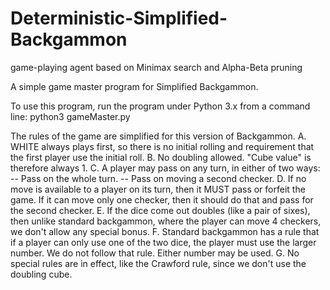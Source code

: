 # Deterministic-Simplified-Backgammon
game-playing agent based on Minimax search and Alpha-Beta pruning

A simple game master program for Simplified Backgammon.

To use this program, run the program under Python 3.x from a command line:
python3 gameMaster.py  

The rules of the game are simplified for this version of Backgammon.
A. WHITE always plays first, so there is no initial rolling and
   requirement that the first player use the initial roll.
B. No doubling allowed. "Cube value" is therefore always 1.
C. A player may pass on any turn, in either of two ways:
     -- Pass on the whole turn. 
     -- Pass on moving a second checker.
D. If no move is available to a player on its turn, then it MUST pass
   or forfeit the game.  If it can move only one checker, then it
   should do that and pass for the second checker.
E. If the dice come out doubles (like a pair of sixes), then unlike
   standard backgammon, where the player can move 4 checkers, we
   don't allow any special bonus.
F. Standard backgammon has a rule that if a player can only use one
   of the two dice, the player must use the larger number.  We do not
   follow that rule.  Either number may be used.
G. No special rules are in effect, like the Crawford rule, since
   we don't use the doubling cube.
